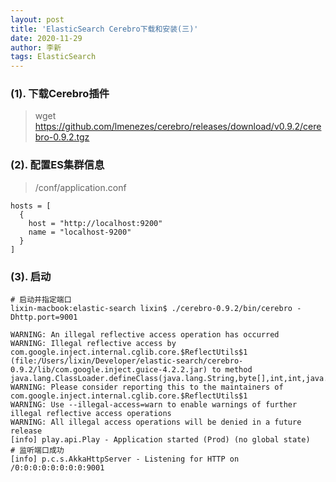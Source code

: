 ```yaml
---
layout: post
title: 'ElasticSearch Cerebro下载和安装(三)'
date: 2020-11-29
author: 李新
tags: ElasticSearch
---
```


### (1). 下载Cerebro插件

> wget https://github.com/lmenezes/cerebro/releases/download/v0.9.2/cerebro-0.9.2.tgz   

### (2). 配置ES集群信息
> /conf/application.conf

```
hosts = [
  {
    host = "http://localhost:9200"
    name = "localhost-9200"
  }
]
```

### (3). 启动
```
# 启动并指定端口
lixin-macbook:elastic-search lixin$ ./cerebro-0.9.2/bin/cerebro -Dhttp.port=9001

WARNING: An illegal reflective access operation has occurred
WARNING: Illegal reflective access by com.google.inject.internal.cglib.core.$ReflectUtils$1 (file:/Users/lixin/Developer/elastic-search/cerebro-0.9.2/lib/com.google.inject.guice-4.2.2.jar) to method java.lang.ClassLoader.defineClass(java.lang.String,byte[],int,int,java.security.ProtectionDomain)
WARNING: Please consider reporting this to the maintainers of com.google.inject.internal.cglib.core.$ReflectUtils$1
WARNING: Use --illegal-access=warn to enable warnings of further illegal reflective access operations
WARNING: All illegal access operations will be denied in a future release
[info] play.api.Play - Application started (Prod) (no global state)
# 监听端口成功
[info] p.c.s.AkkaHttpServer - Listening for HTTP on /0:0:0:0:0:0:0:0:9001
```